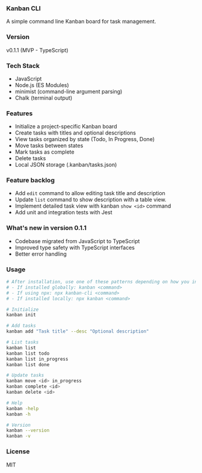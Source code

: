 ### Kanban CLI

A simple command line Kanban board for task management. 

### Version 

v0.1.1 (MVP - TypeScript)

### Tech Stack 

- JavaScript 
- Node.js (ES Modules)
- minimist (command-line argument parsing)
- Chalk (terminal output)

### Features 

- Initialize a project-specific Kanban board
- Create tasks with titles and optional descriptions
- View tasks organized by state (Todo, In Progress, Done)
- Move tasks between states
- Mark tasks as complete
- Delete tasks
- Local JSON storage (.kanban/tasks.json)

### Feature backlog 

- Add `edit` command to allow editing task title and description
- Update `list` command to show description with a table view. 
- Implement detailed task view with kanban `show <id>` command
- Add unit and integration tests with Jest

### What's new in version 0.1.1

- Codebase migrated from JavaScript to TypeScript
- Improved type safety with TypeScript interfaces
- Better error handling

### Usage

```bash
# After installation, use one of these patterns depending on how you installed:
# - If installed globally: kanban <command>
# - If using npx: npx kanban-cli <command>
# - If installed locally: npx kanban <command>

# Initialize
kanban init

# Add tasks
kanban add "Task title" --desc "Optional description"

# List tasks
kanban list
kanban list todo
kanban list in_progress
kanban list done

# Update tasks
kanban move <id> in_progress
kanban complete <id>
kanban delete <id>

# Help 
kanban -help
kanban -h

# Version
kanban --version
kanban -v

```

### License 

MIT